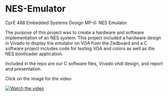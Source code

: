# NES-Emulator

CprE 488 Embedded Systems Design MP-0: NES Emulator

The purpose of this project was to create a hardware and software implementation of an NES system. This project included a hardware design in Vivado to display the emulator on VGA from the Zedboard and a C software project includes code for testing VGA and colors as well as the NES bootloader application. 

Included in the repo are our C software files, Vivado vhdl design, and report and presentation.

Click on the image for the video

[![Watch the video](https://img.youtube.com/vi/BrSbXU-saw0/hqdefault.jpg)](https://www.youtube.com/watch?v=BrSbXU-saw0)
